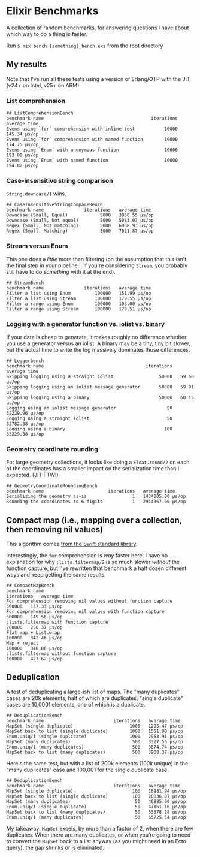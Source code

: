 # Elixir Benchmarks

A collection of random benchmarks, for answering questions I have about which way to do a thing is faster.

Run `$ mix bench [something]_bench.exs` from the root directory

## My results

Note that I've run all these tests using a version of Erlang/OTP with the JIT (v24+ on Intel, v25+ on ARM).

### List comprehension

```
## ListComprehensionBench
benchmark name                                        iterations   average time 
Evens using `for` comprehension with inline test           10000   145.34 µs/op
Evens using `for` comprehension with named function        10000   174.75 µs/op
Evens using `Enum` with anonymous function                 10000   193.00 µs/op
Evens using `Enum` with named function                     10000   194.82 µs/op
```

### Case-insensitive string comparison

`String.downcase/1` wins.

```
## CaseInsensitiveStringCompareBench
benchmark name               iterations   average time 
Downcase (Small, Equal)            5000   3866.55 µs/op
Downcase (Small, Not equal)        5000   5083.07 µs/op
Regex (Small, Not matching)        5000   6068.93 µs/op
Regex (Small, Matching)            5000   7021.87 µs/op
```

### Stream versus Enum

This one does a *little* more than filtering (on the assumption that this isn't the final step in your pipeline... if you're considering `Stream`, you probably still have to do *something* with it at the end).

```
## StreamBench
benchmark name               iterations   average time 
Filter a list using Enum         100000   151.99 µs/op
Filter a list using Stream       100000   179.55 µs/op
Filter a range using Enum        100000   103.00 µs/op
Filter a range using Stream      100000   179.51 µs/op
```

### Logging with a generator function vs. iolist vs. binary

If your data is cheap to generate, it makes roughly no difference
whether you use a generator versus an iolist. A binary may be a tiny, tiny bit
slower, but the actual time to write the log massively dominates those differences.

```
## Loggerbench
benchmark name                                      iterations   average time 
Skipping logging using a straight iolist                 50000   59.60 µs/op
Skipping logging using an iolist message generator       50000   59.91 µs/op
Skipping logging using a binary                          50000   60.15 µs/op
Logging using an iolist message generator                   50   32229.96 µs/op
Logging using a straight iolist                             50   32782.38 µs/op
Logging using a binary                                     100   33229.38 µs/op
```

### Geometry coordinate rounding

For large geometry collections, it looks like doing a `Float.round/2` on each
of the coordinates has a smaller impact on the serialization time than I expected.
(JIT FTW!)

```
## GeometryCoordinateRoundingBench
benchmark name                        iterations   average time 
Serializing the geometry as-is                 1   1434005.00 µs/op
Rounding the coordinates to 6 digits           1   2914367.00 µs/op
```

## Compact map (i.e., mapping over a collection, then removing nil values)

This algorithm comes [from the Swift standard library](https://developer.apple.com/documentation/swift/sequence/compactmap(_:)).

Interestingly, the `for` comprehension is *way* faster here. I have no explanation for why `:lists.filtermap/2` is so much slower *without* the function capture, but I've rewritten that benchmark a half dozen different ways and keep getting the same results. 

```
## CompactMapBench
benchmark name                                                  iterations   average time 
For comprehension removing nil values without function capture      500000   137.33 µs/op
For comprehension removing nil values with function capture         500000   149.56 µs/op
:lists.filtermap with function capture                              200000   250.37 µs/op
Flat map + List.wrap                                                100000   342.46 µs/op
Map + reject                                                        100000   346.86 µs/op
:lists.filtermap without function capture                           100000   427.62 µs/op
```

## Deduplication

A test of deduplicating a large-ish list of maps. The "many duplicates" cases are 20k elements, half of which are duplicates; "single duplicate" cases are 10,0001 elements, one of which is a duplicate.

```
## DeduplicationBench
benchmark name                          iterations   average time 
MapSet (single duplicate)                     1000   1295.47 µs/op
MapSet back to list (single duplicate)        1000   1551.90 µs/op
Enum.uniq/1 (single duplicate)                1000   2953.91 µs/op
MapSet (many duplicates)                       500   3327.55 µs/op
Enum.uniq/1 (many duplicates)                  500   3874.74 µs/op
MapSet back to list (many duplicates)          500   3908.37 µs/op
```

Here's the same test, but with a list of 200k elements (100k unique) in the "many duplicates" case and 100,001 for the single duplicate case.

```
## DeduplicationBench
benchmark name                          iterations   average time 
MapSet (single duplicate)                      100   16981.94 µs/op
MapSet back to list (single duplicate)         100   20836.07 µs/op
MapSet (many duplicates)                        50   46885.00 µs/op
Enum.uniq/1 (single duplicate)                  50   47161.16 µs/op
MapSet back to list (many duplicates)           50   53378.28 µs/op
Enum.uniq/1 (many duplicates)                   50   65725.54 µs/op
```

My takeaway: `MapSet` excels, by more than a factor of 2, when there are few duplicates. When there are many duplicates, or when you're going to need to convert the `MapSet` back to a list anyway (as you might need in an Ecto query), the gap shrinks or is eliminated.
